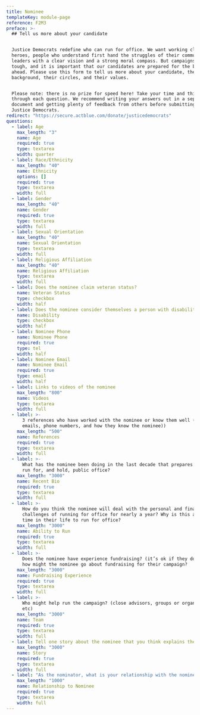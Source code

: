 ```yaml
---
title: Nominee
templateKey: module-page
reference: F2M3
preface: >-
  ## Tell us more about your candidate


  Justice Democrats redefine who can run for office. We want working class
  heroes, people who understand first hand the struggles of their communities,
  leaders with a clear vision and a strong moral compass. But campaigns are
  tough, and it is important that our candidates are prepared for the battles
  ahead. Please use this form to tell us more about your candidate, their
  background, their circles, and their values. 


  Please note: there is no prize for speed here! Take your time and think
  through each question. We recommend writing your answers out in a separate
  document and getting plenty of feedback from others before submitting to
  Justice Democrats.
redirect: "https://secure.actblue.com/donate/justicedemocrats"
questions:
  - label: Age
    max_length: "3"
    name: Age
    required: true
    type: textarea
    width: quarter
  - label: Race/Ethnicity
    max_length: "40"
    name: Ethnicity
    options: []
    required: true
    type: textarea
    width: full
  - label: Gender
    max_length: "40"
    name: Gender
    required: true
    type: textarea
    width: full
  - label: Sexual Orientation
    max_length: "40"
    name: Sexual Orientation
    type: textarea
    width: full
  - label: Religious Affiliation
    max_length: "40"
    name: Religious Affiliation
    type: textarea
    width: full
  - label: Does the nominee claim veteran status?
    name: Veteran Status
    type: checkbox
    width: half
  - label: Does the nominee consider themselves a person with disabilities?
    name: Disability
    type: checkbox
    width: half
  - label: Nominee Phone
    name: Nominee Phone
    required: true
    type: tel
    width: half
  - label: Nominee Email
    name: Nominee Email
    required: true
    type: email
    width: half
  - label: Links to videos of the nominee
    max_length: "800"
    name: Videos
    type: textarea
    width: full
  - label: >-
      3 references who have worked with the nominee or know them well (names,
      emails, phone numbers, and how they know the nominee))
    max_length: "500"
    name: References
    required: true
    type: textarea
    width: full
  - label: >-
      What has the nominee been doing in the last decade that prepares them to
      run for, and hold, public office?
    max_length: "3000"
    name: Recent Bio
    required: true
    type: textarea
    width: full
  - label: >-
      How do you think the nominee will deal with the personal and financial
      challenges of running for office for nearly a year? Why is this a good
      time in their life to run for office?
    max_length: "3000"
    name: Ability to Run
    required: true
    type: textarea
    width: full
  - label: >-
      Does the nominee have experience fundraising? (it’s ok if they don’t!) And
      how might the nominee go about fundraising for their campaign?
    max_length: "3000"
    name: Fundraising Experience
    required: true
    type: textarea
    width: full
  - label: >-
      Who might help run the campaign? (close advisors, groups or organizations,
      etc)
    max_length: "3000"
    name: Team
    required: true
    type: textarea
    width: full
  - label: Tell one story about the nominee that you think explains their values.
    max_length: "3000"
    name: Story
    required: true
    type: textarea
    width: full
  - label: "As the nominator, what is your relationship with the nominee?"
    max_length: "1000"
    name: Relationship to Nominee
    required: true
    type: textarea
    width: full
---
```

